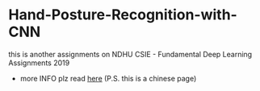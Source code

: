 # Hand-Posture-Recognition-with-CNN
this is another assignments on NDHU CSIE - Fundamental Deep Learning Assignments 2019

- more INFO plz read [here](https://hackmd.io/@how8570/r1jSAXL0S)
  (P.S. this is a chinese page)
